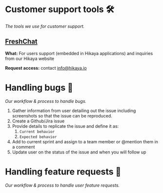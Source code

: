 # **Customer support tools 🛠**

_The tools we use for customer support._

## [FreshChat](https://hikaya.freshchat.com/)

**What:** For users support (embedded in Hikaya applications) and inquiries from our Hikaya website

**Request access:** contact [info@hikaya.io](mailto:info@hikaya.io)

# **Handling bugs** 🐛

_Our workflow & process to handle bugs._

1. Gather information from user detailing out the issue including screenshots so that the issue can be reproduced.
1. Create a Github/Jira issue
1. Provide details to replicate the issue and define it as:
    1. `Current behavior`
    1. `Expected behavior`
1. Add to current sprint and assign to a team member or @mention them in a comment
1. Update user on the status of the issue and when you will follow up

# **Handling feature requests** 📩

_Our workflow & process to handle user feature requests._

[](./Assets/User_support_flow.png)


